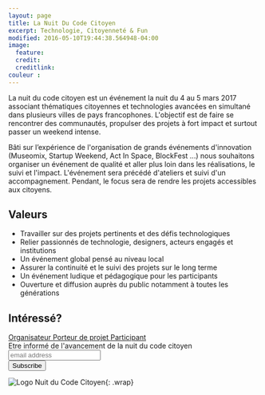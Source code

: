 ```yaml
---
layout: page
title: La Nuit Du Code Citoyen
excerpt: Technologie, Citoyenneté & Fun
modified: 2016-05-10T19:44:38.564948-04:00
image:
  feature:
  credit:
  creditlink:
couleur : 
---
```

La nuit du code citoyen est un événement la nuit du 4 au 5 mars 2017 associant thématiques citoyennes et technologies avancées en simultané dans plusieurs villes de pays francophones. L'objectif est de faire se rencontrer des communautés, propulser des projets à fort impact et surtout passer un weekend intense.                 

Bâti sur l’expérience de l'organisation de grands événements d'innovation (Museomix, Startup Weekend, Act In Space, BlockFest ...) nous souhaitons organiser un événement de qualité et aller plus loin dans les réalisations, le suivi et l'impact. L'événement sera précédé d'ateliers et suivi d'un accompagnement. Pendant, le focus sera de rendre les projets accessibles aux citoyens.


## Valeurs

* Travailler sur des projets pertinents et des défis technologiques
* Relier passionnés de technologie, designers, acteurs engagés et institutions
* Un événement global pensé au niveau local
* Assurer la continuité et le suivi des projets sur le long terme
* Un événement ludique et pédagogique pour les participants
* Ouverture et diffusion auprès du public notamment à toutes les générations

## Intéressé? 


<a title="Organisateur" class="btn-accent" href="{{ site.url }}/evenements/NuitCodeCitoyen/organisateur">
Organisateur
</a> <a title="projet" class="btn-complement" href="{{ site.url }}/evenements/NuitCodeCitoyen/projet">
Porteur de projet
</a> <a title="projet" class="btn" href="{{ site.url }}/evenements/NuitCodeCitoyen/">
Participant</a> 

<!-- Begin MailChimp Signup Form -->
<div id="mc_embed_signup">
<form action="//lesbricodeurs.us12.list-manage.com/subscribe/post?u=bbbb42e1640719973809dfb8c&amp;id=020d89bf3c" method="post" id="mc-embedded-subscribe-form" name="mc-embedded-subscribe-form" class="validate" target="_blank" novalidate>
    <div id="mc_embed_signup_scroll">
	<label for="mce-EMAIL">Etre informé de l'avancement de la nuit du code citoyen</label>
	<input type="email" value="" name="EMAIL" class="email" id="mce-EMAIL" placeholder="email address" required>
    <!-- real people should not fill this in and expect good things - do not remove this or risk form bot signups-->
    <div style="position: absolute; left: -5000px;" aria-hidden="true"><input type="text" name="b_bbbb42e1640719973809dfb8c_020d89bf3c" tabindex="-1" value=""></div>
    <div class="clear"><input type="submit" value="Subscribe" name="subscribe" id="mc-embedded-subscribe" class="button"></div>
    </div>
</form>
</div>

<!--End mc_embed_signup-->


![Logo Nuit du Code Citoyen]({{site.url}}/images/LogoNCC.png){: .wrap}

